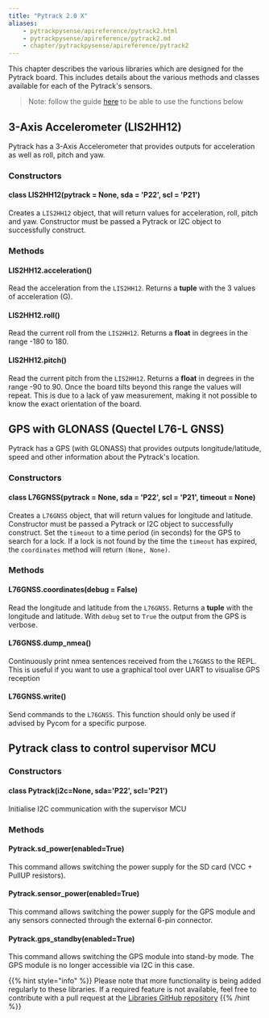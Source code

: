 ```yaml
---
title: "Pytrack 2.0 X"
aliases:
    - pytrackpysense/apireference/pytrack2.html
    - pytrackpysense/apireference/pytrack2.md
    - chapter/pytrackpysense/apireference/pytrack2
---
```


This chapter describes the various libraries which are designed for the Pytrack board. This includes details about the various methods and classes available for each of the Pytrack's sensors.

>Note: follow the guide [here](/firmwareapi/pycom/expansionboards/) to be able to use the functions below

## 3-Axis Accelerometer (LIS2HH12)

Pytrack has a 3-Axis Accelerometer that provides outputs for acceleration as well as roll, pitch and yaw.

### Constructors

#### class LIS2HH12(pytrack = None, sda = 'P22', scl = 'P21')

Creates a `LIS2HH12` object, that will return values for acceleration, roll, pitch and yaw. Constructor must be passed a Pytrack or I2C object to successfully construct.

### Methods

#### LIS2HH12.acceleration()

Read the acceleration from the `LIS2HH12`. Returns a **tuple** with the 3 values of acceleration (G).

#### LIS2HH12.roll()

Read the current roll from the `LIS2HH12`. Returns a **float** in degrees in the range -180 to 180.

#### LIS2HH12.pitch()

Read the current pitch from the `LIS2HH12`. Returns a **float** in degrees in the range -90 to 90. Once the board tilts beyond this range the values will repeat. This is due to a lack of yaw measurement, making it not possible to know the exact orientation of the board.

## GPS with GLONASS (Quectel L76-L GNSS)

Pytrack has a GPS (with GLONASS) that provides outputs longitude/latitude, speed and other information about the Pytrack's location.

### Constructors

#### class L76GNSS(pytrack = None, sda = 'P22', scl = 'P21', timeout = None)

Creates a `L76GNSS` object, that will return values for longitude and latitude. Constructor must be passed a Pytrack or I2C object to successfully construct. Set the `timeout` to a time period (in seconds) for the GPS to search for a lock. If a lock is not found by the time the `timeout` has expired, the `coordinates` method will return `(None, None)`.

### Methods

#### L76GNSS.coordinates(debug = False)

Read the longitude and latitude from the `L76GNSS`. Returns a **tuple** with the longitude and latitude. With `debug` set to `True` the output from the GPS is verbose.

#### L76GNSS.dump_nmea()

Continuously print nmea sentences received from the `L76GNSS` to the REPL. This is useful if you want to use a graphical tool over UART to visualise GPS reception

#### L76GNSS.write()

Send commands to the `L76GNSS`. This function should only be used if advised by Pycom for a specific purpose.

## Pytrack class to control supervisor MCU

### Constructors

#### class Pytrack(i2c=None, sda='P22', scl='P21')

Initialise I2C communication with the supervisor MCU

### Methods

#### Pytrack.sd_power(enabled=True)

This command allows switching the power supply for the SD card (VCC + PullUP resistors).

#### Pytrack.sensor_power(enabled=True)

This command allows switching the power supply for the GPS module and any sensors connected through the external 6-pin connector.

#### Pytrack.gps_standby(enabled=True)

This command allows switching the GPS module into stand-by mode. The GPS module is no longer accessible via I2C in this case.


{{% hint style="info" %}}
Please note that more functionality is being added regularly to these libraries. If a required feature is not available, feel free to contribute with a pull request at the [Libraries GitHub repository](https://github.com/pycom/pycom-libraries)
{{% /hint %}}
